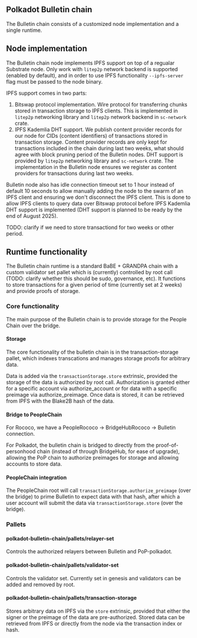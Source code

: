 ## Polkadot Bulletin chain

The Bulletin chain consists of a customized node implementation and a single runtime.

## Node implementation

The Bulletin chain node implements IPFS support on top of a regualar Substrate node. Only work with `litep2p` network backend is supported (enabled by default), and in order to use IPFS functionality `--ipfs-server` flag must be passed to the node binary.

IPFS support comes in two parts:

1. Bitswap protocol implementation. Wire protocol for transferring chunks stored in transaction storage to IPFS clients. This is implemented in `litep2p` networking library and `litep2p` network backend in `sc-network` crate.
2. IPFS Kademlia DHT support. We publish content provider records for our node for CIDs (content identifiers) of transactions stored in transaction storage. Content provider records are only kept for transactions included in the chain during last two weeks, what should agree with block pruning period of the Bulletin nodes. DHT support is provided by `litep2p` networking library and `sc-network` crate. The implementation in the Bulletin node ensures we register as content providers for transactions during last two weeks.

Bulletin node also has idle connection timeout set to 1 hour instead of default 10 seconds to allow manually adding the node to the swarm of an IPFS client and ensuring we don't disconnect the IPFS client. This is done to allow IPFS clients to query data over Bitswap protocol before IPFS Kademlia DHT support is implemented (DHT support is planned to be ready by the end of August 2025).

TODO: clarify if we need to store transactiond for two weeks or other period.

## Runtime functionality

The Bulletin chain runtime is a standard BaBE + GRANDPA chain with a custom validator set pallet which is (currently) controlled by root call (TODO: clarify whether this should be sudo, governance, etc).
It functions to store transactions for a given period of time (currently set at 2 weeks) and provide proofs of storage.

### Core functionality

The main purpose of the Bulletin chain is to provide storage for the People Chain over the bridge.

#### Storage
The core functionality of the bulletin chain is in the transaction-storage pallet, which indexes transcations and manages storage proofs for arbitrary data. 

Data is added via the `transactionStorage.store` extrinsic, provided the storage of the data is authorized by root call. Authorization is granted either for a specific account via authorize_account or for data with a specific preimage via authorize_preimage. Once data is stored, it can be retrieved from IPFS with the Blake2B hash of the data.


#### Bridge to PeopleChain
For Rococo, we have a PeopleRococo → BridgeHubRococo → Bulletin connection.

For Polkadot, the bulletin chain is bridged to directly from the proof-of-personhood chain (instead of through BridgeHub, for ease of upgrade), allowing the PoP chain to authorize preimages for storage and allowing accounts to store data.

#### PeopleChain integration
The PeopleChain root will call `transactionStorage.authorize_preimage` (over the bridge) to prime Bulletin to expect data with that hash, after which a user account will submit the data via `transactionStorage.store` (over the bridge).

### Pallets

#### polkadot-bulletin-chain/pallets/relayer-set
Controls the authorized relayers between Bulletin and PoP-polkadot.

####  polkadot-bulletin-chain/pallets/validator-set
Controls the validator set. Currently set in genesis and validators can be added and removed by root.

####  polkadot-bulletin-chain/pallets/transaction-storage
Stores arbitrary data on IPFS via the `store` extrinsic, provided that either the signer or the preimage of the data are pre-authorized. Stored data can be retrieved from IPFS or directly from the node via the transaction index or hash.
